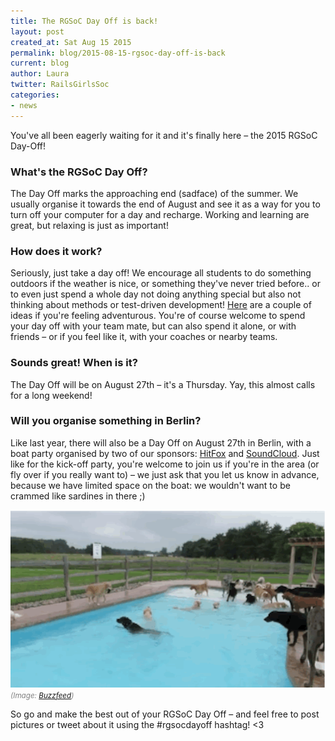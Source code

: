 ```yaml
---
title: The RGSoC Day Off is back!
layout: post
created_at: Sat Aug 15 2015
permalink: blog/2015-08-15-rgsoc-day-off-is-back
current: blog
author: Laura
twitter: RailsGirlsSoc
categories: 
- news
---
```


You've all been eagerly waiting for it and it's finally here – the 2015 RGSoC Day-Off!  

### What's the RGSoC Day Off?
The Day Off marks the approaching end (sadface) of the summer. We usually organise it towards the end of August and see it as a way for you to turn off your computer for a day and recharge. Working and learning are great, but relaxing is just as important!  

### How does it work?  
Seriously, just take a day off! We encourage all students to do something outdoors if the weather is nice, or something they've never tried before.. or to even just spend a whole day not doing anything special but also not thinking about methods or test-driven development! [Here](http://railsgirlssummerofcode.org/blog/rgsoc-day-off/) are a couple of ideas if you're feeling adventurous. You're of course welcome to spend your day off with your team mate, but can also spend it alone, or with friends – or if you feel like it, with your coaches or nearby teams.  

### Sounds great! When is it?
The Day Off will be on August 27th – it's a Thursday. Yay, this almost calls for a long weekend!

### Will you organise something in Berlin?
Like last year, there will also be a Day Off on August 27th in Berlin, with a boat party organised by two of our sponsors: [HitFox](http://www.hitfoxgroup.com/) and [SoundCloud](https://soundcloud.com). Just like for the kick-off party, you're welcome to join us if you're in the area (or fly over if you really want to) – we just ask that you let us know in advance, because we have limited space on the boat: we wouldn't want to be crammed like sardines in there ;)  

<img src="/img/blog/2015/rgsoc-day-off.gif">
<font color="grey"><small><i>(Image: <a href="http://www.buzzfeed.com/rossalynwarren/these-dogs-paddling-at-a-doggy-daycare-pool-party-are-ridicu" target="_blank">Buzzfeed</a>)</i></small></font>  


So go and make the best out of your RGSoC Day Off – and feel free to post pictures or tweet about it using the #rgsocdayoff hashtag! <3

